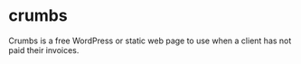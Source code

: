 crumbs
======

Crumbs is a free WordPress or static web page to use when a client has not paid their invoices.